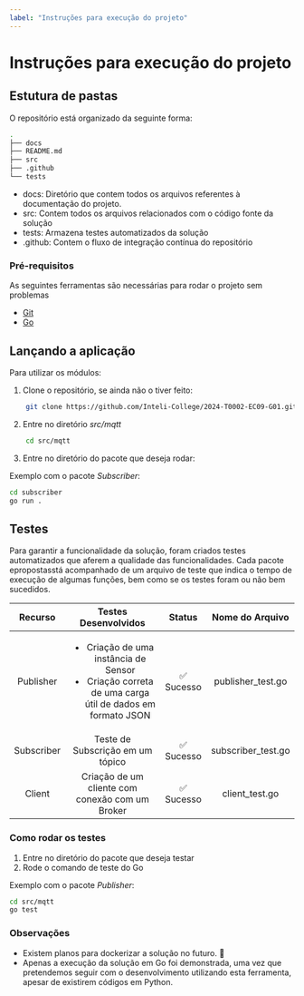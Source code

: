 ```yaml
---
label: "Instruções para execução do projeto"
---
```


# Instruções para execução do projeto

## Estutura de pastas

O repositório está organizado da seguinte forma:

```bash
.
├── docs
├── README.md
├── src
├── .github
└── tests
```

- docs: Diretório que contem todos os arquivos referentes à documentação do projeto.
- src: Contem todos os arquivos relacionados com o código fonte da solução
- tests: Armazena testes automatizados da solução
- .github: Contem o fluxo de integração contínua do repositório

### Pré-requisitos
As seguintes ferramentas são necessárias para rodar o projeto sem problemas

- [Git](https://git-scm.com/book/en/v2/Getting-Started-Installing-Git)
- [Go](https://go.dev/doc/install)

## Lançando a aplicação

Para utilizar os módulos:

1. Clone o repositório, se ainda não o tiver feito:

```bash
    git clone https://github.com/Inteli-College/2024-T0002-EC09-G01.git
```

2. Entre no diretório _src/mqtt_

```bash
    cd src/mqtt
```

3. Entre no diretório do pacote que deseja rodar:

Exemplo com o pacote _Subscriber_:
   
```bash
cd subscriber
go run .
```

## Testes
Para garantir a funcionalidade da solução, foram criados testes automatizados que aferem a qualidade das funcionalidades. Cada pacote epropostasstá acompanhado de um arquivo de teste que indica o tempo de execução de algumas funções, bem como se os testes foram ou não bem sucedidos.

| Recurso | Testes Desenvolvidos | Status | Nome do Arquivo |
|:-------:|:--------------------:|:------:|:---------------:|
| Publisher | <ul><li>Criação de uma instância de Sensor</li><li>Criação correta de uma carga útil de dados em formato JSON</li></ul> | ✅ Sucesso | publisher_test.go |
| Subscriber | Teste de Subscrição em um tópico | ✅ Sucesso | subscriber_test.go |
| Client | Criação de um cliente com conexão com um Broker | ✅ Sucesso| client_test.go |



### Como rodar os testes

1. Entre no diretório do pacote que deseja testar
2. Rode o comando de teste do Go

Exemplo com o pacote _Publisher_:

```bash
cd src/mqtt
go test
```

### Observações
- Existem planos para dockerizar a solução no futuro. 🐋
- Apenas a execução da solução em Go foi demonstrada, uma vez que pretendemos seguir com o desenvolvimento utilizando esta ferramenta, apesar de existirem códigos em Python.
